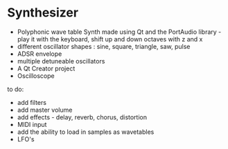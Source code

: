 # Synthesizer
- Polyphonic wave table Synth made using Qt and the PortAudio library - play it with the keyboard, shift up and down octaves with z and x
- different oscillator shapes : sine, square, triangle, saw, pulse
- ADSR envelope
- multiple detuneable oscillators
- A Qt Creator project
- Oscilloscope 

to do:
- add filters
- add master volume
- add effects - delay, reverb, chorus, distortion
- MIDI input
- add the ability to load in samples as wavetables
- LFO's
